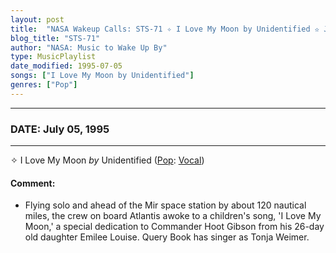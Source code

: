 ```yaml
---
layout: post
title:  "NASA Wakeup Calls: STS-71 ✧ I Love My Moon by Unidentified ✫ July 05, 1995"
blog_title: "STS-71"
author: "NASA: Music to Wake Up By"
type: MusicPlaylist
date_modified: 1995-07-05
songs: ["I Love My Moon by Unidentified"]
genres: ["Pop"]
---
```


----
### DATE: July 05, 1995
----
✧ I Love My Moon *by* Unidentified ([Pop](https://www.discogs.com/genre/Pop): [Vocal](https://www.discogs.com/style/Vocal)) <a target="blank_" href="https://www.discogs.com/Violet-Essex-Bessie-Jones-Dear-Love-My-Love-I-Love-The-Moon/release/7811939">
    <i class="fas fa-compact-disc"
       title="Discogs entry for this song"
       alt="Discogs entry for this song"
       style="font-size: 1.1em;"></i></a>
    

#### Comment:
* Flying solo and ahead of the Mir space station by about 120 nautical miles, the crew on board Atlantis awoke to a children's song, 'I Love My Moon,' a special dedication to Commander Hoot Gibson from his 26-day old daughter Emilee Louise. Query Book has singer as Tonja Weimer.



<br/>
<center>
	<a target="_blank"
	   href="https://twitter.com/intent/tweet?hashtags=Space,NASA,Playlist,NASAWakeupCalls,SpaceProgram&text=🚀 {{ page.author}}, '{{ page.songs.first }}' {{ page.title }}, {{ page.date | date: '%B %d, %Y' }}, {{ site.url }}{{ page.url }}&via=nasawakeupcalls"><i class="fab fa-twitter" title="Tweet this page" alt="Tweet this page" style="font-size: 1.3em;"></i></a>
	&nbsp; 	<i class="fas fa-user-astronaut" style="font-size: 1.5em;"></i> &nbsp;
    <a id="custom_amazon_link"
       type="amzn" search="#"
       category="popular music">
    <i class="fab fa-amazon" style="font-size: 1.3em;"></i></a>
</center>

<!-- Randomly resolve an individual entry from a song array -->
<script src="/assets/javascript/seedrandom.min.js"></script>
<script>
  var wake_me_up = ["I Love My Moon by Unidentified"];
  var prng = new Math.seedrandom();
  function randomSong() {
    song = wake_me_up[Math.floor(Math.random() * wake_me_up.length)];
    var amazon_link = document.getElementById("custom_amazon_link");
    amazon_link.setAttribute("search", song);
  }
  window.onload = randomSong();
</script>
